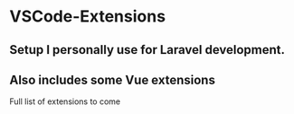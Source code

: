 # VSCode-Extensions

## Setup I personally use for Laravel development.
## Also includes some Vue extensions

Full list of extensions to come

